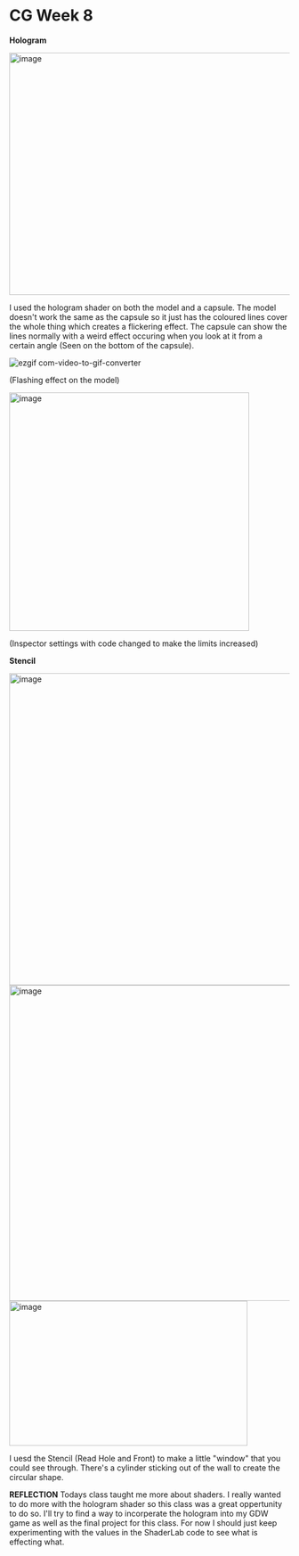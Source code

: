 # CG Week 8

**Hologram**

<img width="748" height="435" alt="image" src="https://github.com/user-attachments/assets/eaa14f5b-f5cd-4dd9-8aba-d8bdc221a201" />

I used the hologram shader on both the model and a capsule. The model doesn't work the same as the capsule so it just has the coloured lines cover the whole thing which creates a flickering effect. The capsule can show the lines normally with a weird effect occuring when you look at it from a certain angle (Seen on the bottom of the capsule).

![ezgif com-video-to-gif-converter](https://github.com/user-attachments/assets/b7cf766a-77ab-4a80-9f31-1dce6c9166d7)

(Flashing effect on the model)

<img width="431" height="428" alt="image" src="https://github.com/user-attachments/assets/bf03591f-53ad-439f-b153-3355aa26e8dc" />

(Inspector settings with code changed to make the limits increased)








**Stencil**

<img width="805" height="560" alt="image" src="https://github.com/user-attachments/assets/50a200fc-25e9-4037-90c7-da05b450dd6a" />
<img width="775" height="567" alt="image" src="https://github.com/user-attachments/assets/0ed29cda-949e-419c-8070-859c012fd6e3" />
<img width="428" height="260" alt="image" src="https://github.com/user-attachments/assets/d3c6cd7c-752e-4f68-af77-fbdb067f5a87" />


I uesd the Stencil (Read Hole and Front) to make a little "window" that you could see through. There's a cylinder sticking out of the wall to create the circular shape.



**REFLECTION**
Todays class taught me more about shaders. I really wanted to do more with the hologram shader so this class was a great oppertunity to do so. I'll try to find a way to incorperate the hologram into my GDW game as well as the final project for this class. For now I should just keep experimenting with the values in the ShaderLab code to see what is effecting what.
